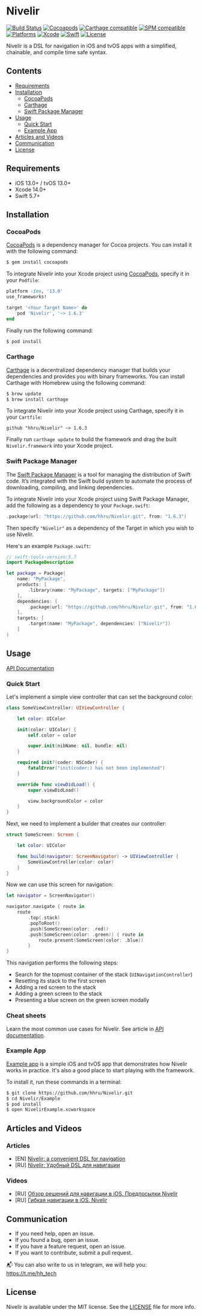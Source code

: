 # Nivelir
[![Build Status](https://github.com/hhru/Nivelir/workflows/CI/badge.svg?branch=main)](https://github.com/hhru/Nivelir/actions)
[![Cocoapods](https://img.shields.io/cocoapods/v/Nivelir)](http://cocoapods.org/pods/Nivelir)
[![Carthage compatible](https://img.shields.io/badge/Carthage-Compatible-brightgreen)](https://github.com/Carthage/Carthage)
[![SPM compatible](https://img.shields.io/badge/SPM-Compatible-brightgreen)](https://swift.org/package-manager/)
[![Platforms](https://img.shields.io/cocoapods/p/Nivelir)](https://developer.apple.com/discover/)
[![Xcode](https://img.shields.io/badge/Xcode-14-blue)](https://developer.apple.com/xcode)
[![Swift](https://img.shields.io/badge/Swift-5.7-orange)](https://swift.org)
[![License](https://img.shields.io/github/license/hhru/Nivelir)](https://opensource.org/licenses/MIT)

Nivelir is a DSL for navigation in iOS and tvOS apps with a simplified, chainable, and compile time safe syntax.


## Contents
- [Requirements](#requirements)
- [Installation](#installation)
    - [CocoaPods](#cocoapods)
    - [Carthage](#carthage)
    - [Swift Package Manager](#swift-package-manager)
- [Usage](#usage)
    - [Quick Start](#quick-start)
    - [Example App](#example-app)
- [Articles and Videos](#articles-and-videos)
- [Communication](#communication)
- [License](#license)


## Requirements
- iOS 13.0+ / tvOS 13.0+
- Xcode 14.0+
- Swift 5.7+


## Installation
### CocoaPods
[CocoaPods](http://cocoapods.org) is a dependency manager for Cocoa projects. You can install it with the following command:
``` bash
$ gem install cocoapods
```

To integrate Nivelir into your Xcode project using [CocoaPods](http://cocoapods.org), specify it in your `Podfile`:
``` ruby
platform :ios, '13.0'
use_frameworks!

target '<Your Target Name>' do
    pod 'Nivelir', '~> 1.6.3'
end
```

Finally run the following command:
``` bash
$ pod install
```

### Carthage
[Carthage](https://github.com/Carthage/Carthage) is a decentralized dependency manager that builds your dependencies and provides you with binary frameworks. You can install Carthage with Homebrew using the following command:
``` sh
$ brew update
$ brew install carthage
```

To integrate Nivelir into your Xcode project using Carthage, specify it in your `Cartfile`:
``` ogdl
github "hhru/Nivelir" ~> 1.6.3
```

Finally run `carthage update` to build the framework and drag the built `Nivelir.framework` into your Xcode project.

### Swift Package Manager

The [Swift Package Manager](https://swift.org/package-manager/) is a tool for managing the distribution of Swift code. It’s integrated with the Swift build system to automate the process of downloading, compiling, and linking dependencies.

To integrate Nivelir into your Xcode project using Swift Package Manager,
add the following as a dependency to your `Package.swift`:
``` swift
.package(url: "https://github.com/hhru/Nivelir.git", from: "1.6.3")
```
Then specify `"Nivelir"` as a dependency of the Target in which you wish to use Nivelir.

Here's an example `Package.swift`:
``` swift
// swift-tools-version:5.7
import PackageDescription

let package = Package(
    name: "MyPackage",
    products: [
        .library(name: "MyPackage", targets: ["MyPackage"])
    ],
    dependencies: [
        .package(url: "https://github.com/hhru/Nivelir.git", from: "1.6.3")
    ],
    targets: [
        .target(name: "MyPackage", dependencies: ["Nivelir"])
    ]
)
```


## Usage

[API Documentation](http://tech.hh.ru/Nivelir/documentation/nivelir)

### Quick Start

Let's implement a simple view controller that can set the background color:

``` swift
class SomeViewController: UIViewController {

    let color: UIColor

    init(color: UIColor) {
        self.color = color

        super.init(nibName: nil, bundle: nil)
    }

    required init?(coder: NSCoder) {
        fatalError("init(coder:) has not been implemented")
    }

    override func viewDidLoad() {
        super.viewDidLoad()

        view.backgroundColor = color
    }
}
```

Next, we need to implement a builder that creates our controller:

``` swift
struct SomeScreen: Screen {

    let color: UIColor

    func build(navigator: ScreenNavigator) -> UIViewController {
        SomeViewController(color: color)
    }
}
```

Now we can use this screen for navigation:

``` swift
let navigator = ScreenNavigator()

navigator.navigate { route in
    route
        .top(.stack)
        .popToRoot()
        .push(SomeScreen(color: .red))
        .push(SomeScreen(color: .green)) { route in
            route.present(SomeScreen(color: .blue))
        }
}
```

This navigation performs the following steps:
- Search for the topmost container of the stack (`UINavigationController`)
- Resetting its stack to the first screen
- Adding a red screen to the stack
- Adding a green screen to the stack
- Presenting a blue screen on the green screen modally

### Cheat sheets
Learn the most common use cases for Nivelir. See article in [API documentation](http://tech.hh.ru/Nivelir/documentation/nivelir/cheatsheet).

### Example App
[Example app](Example) is a simple iOS and tvOS app that demonstrates how Nivelir works in practice.
It's also a good place to start playing with the framework.

To install it, run these commands in a terminal:

``` sh
$ git clone https://github.com/hhru/Nivelir.git
$ cd Nivelir/Example
$ pod install
$ open NivelirExample.xcworkspace
```


## Articles and Videos
### Articles
- [EN] [Nivelir: a convenient DSL for navigation](https://medium.com/hh-ru/nivelir-b6c550332971)
- [RU] [Nivelir: Удобный DSL для навигации](https://habr.com/ru/company/hh/blog/572488/)

### Videos
- [RU] [Обзор решений для навигации в iOS. Предпосылки Nivelir](https://youtu.be/FjAwpocB6rA)
- [RU] [Гибкая навигации в iOS. Nivelir](https://youtu.be/GcPTi8-WIn8)


## Communication
- If you need help, open an issue.
- If you found a bug, open an issue.
- If you have a feature request, open an issue.
- If you want to contribute, submit a pull request.

📬 You can also write to us in telegram, we will help you: https://t.me/hh_tech


## License
Nivelir is available under the MIT license. See the [LICENSE](LICENSE) file for more info.

